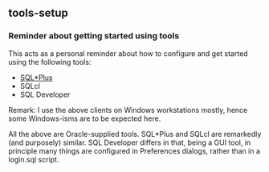 ## tools-setup

### Reminder about getting started using tools

This acts as a personal reminder about how to configure and get started using 
the following tools:
* [SQL*Plus](sqlplus)
* SQLcl
* SQL Developer

Remark: I use the above clients on Windows workstations mostly, hence some
Windows-isms are to be expected here.

All the above are Oracle-supplied tools. SQL*Plus and SQLcl are remarkedly (and purposely)
similar. SQL Developer differs in that, being a GUI tool, in principle many things
are configured in Preferences dialogs, rather than in a login.sql script. 
